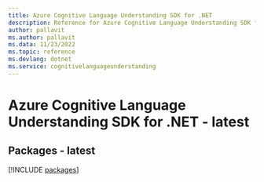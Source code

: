 ```yaml
---
title: Azure Cognitive Language Understanding SDK for .NET
description: Reference for Azure Cognitive Language Understanding SDK for .NET
author: pallavit
ms.author: pallavit
ms.data: 11/23/2022
ms.topic: reference
ms.devlang: dotnet
ms.service: cognitivelanguageunderstanding
---
```

# Azure Cognitive Language Understanding SDK for .NET - latest
## Packages - latest
[!INCLUDE [packages](cognitive-language-understanding-index.md)]